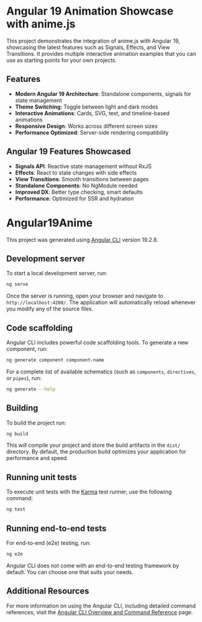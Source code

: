 # Angular 19 Animation Showcase with anime.js

This project demonstrates the integration of anime.js with Angular 19, showcasing the latest features such as Signals, Effects, and View Transitions. It provides multiple interactive animation examples that you can use as starting points for your own projects.

## Features

- **Modern Angular 19 Architecture**: Standalone components, signals for state management
- **Theme Switching**: Toggle between light and dark modes
- **Interactive Animations**: Cards, SVG, text, and timeline-based animations
- **Responsive Design**: Works across different screen sizes
- **Performance Optimized**: Server-side rendering compatibility

## Angular 19 Features Showcased

- **Signals API**: Reactive state management without RxJS
- **Effects**: React to state changes with side effects
- **View Transitions**: Smooth transitions between pages
- **Standalone Components**: No NgModule needed
- **Improved DX**: Better type checking, smart defaults
- **Performance**: Optimized for SSR and hydration

# Angular19Anime

This project was generated using [Angular CLI](https://github.com/angular/angular-cli) version 19.2.8.

## Development server

To start a local development server, run:

```bash
ng serve
```

Once the server is running, open your browser and navigate to `http://localhost:4200/`. The application will automatically reload whenever you modify any of the source files.

## Code scaffolding

Angular CLI includes powerful code scaffolding tools. To generate a new component, run:

```bash
ng generate component component-name
```

For a complete list of available schematics (such as `components`, `directives`, or `pipes`), run:

```bash
ng generate --help
```

## Building

To build the project run:

```bash
ng build
```

This will compile your project and store the build artifacts in the `dist/` directory. By default, the production build optimizes your application for performance and speed.

## Running unit tests

To execute unit tests with the [Karma](https://karma-runner.github.io) test runner, use the following command:

```bash
ng test
```

## Running end-to-end tests

For end-to-end (e2e) testing, run:

```bash
ng e2e
```

Angular CLI does not come with an end-to-end testing framework by default. You can choose one that suits your needs.

## Additional Resources

For more information on using the Angular CLI, including detailed command references, visit the [Angular CLI Overview and Command Reference](https://angular.dev/tools/cli) page.
